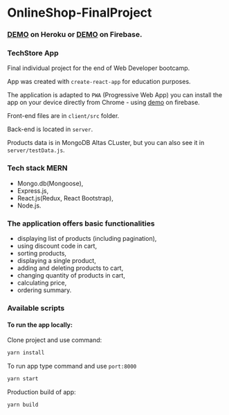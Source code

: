 # OnlineShop-FinalProject 
### [DEMO](https://techstore-onlineshop.herokuapp.com) on Heroku or [DEMO](https://techstore-5850f.firebaseapp.com/) on Firebase.

### TechStore App
Final individual project for the end of Web Developer bootcamp. 

App was created with `create-react-app` for education purposes. 

The application is adapted to `PWA` (Progressive Web App) you can install the app on your device directly from Chrome - using [demo](https://techstore-5850f.firebaseapp.com/) on firebase.

Front-end files are in `client/src` folder.

Back-end is located in `server`. 

Products data is in MongoDB Altas CLuster, but you can also see it in `server/testData.js`.
### Tech stack MERN
* Mongo.db(Mongoose), 
* Express.js, 
* React.js(Redux, React Bootstrap), 
* Node.js.

### The application offers basic functionalities
- displaying list of products (including pagination),
- using discount code in cart,
- sorting products,
- displaying a single product,
- adding and deleting products to cart,
- changing quantity of products in cart,
- calculating price,
- ordering summary.

### Available scripts
#### To run the app locally:

Clone project and use command:
```bash
yarn install
```
To run app type command and use `port:8000`
```bash
yarn start
```
Production build of app:
```bash
yarn build
```
